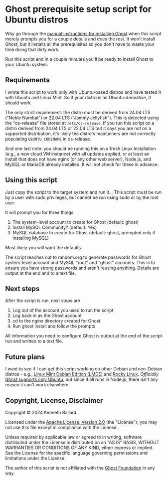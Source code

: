 # Ghost prerequisite setup script for Ubuntu distros

Why go through the [manual instructions for installing Ghost](https://ghost.org/docs/install/ubuntu/) when this script merely prompts you for a couple details and does the rest. It won't install Ghost, but it installs all the prerequisites so you don't have to waste your time doing that dirty work.

Run this script and in a couple minutes you'll be ready to install Ghost to your Ubuntu system.

## Requirements

I wrote this script to work only with Ubuntu-based distros and have tested it with Ubuntu and Linux Mint. So if your distro is an Ubuntu-derivative, it should work.

The only strict requirement: the distro must be derived from 24.04 LTS ("Noble Numbat") or 22.04 LTS ("Jammy Jellyfish"). This is detected using the "os-release" file stored at `/etc/os-release`. If you run this script on a distro derived from 24.04 LTS or 22.04 LTS but it says you are not on a supported distribution, it's likely the distro's maintainers are not correctly populating `UBUNTU_CODENAME` in os-release.

And one last note: you should be running this on a fresh Linux installation (e.g., a new cloud VM instance) with all updates applied, or at least an install that does not have nginx (or any other web server), Node.js, and MySQL or MariaDB already installed. It will not check for these in advance.

## Using this script

Just copy the script to the target system and run it... This script must be run by a user with sudo privileges, but cannot be run using sudo or by the root user.

It will prompt you for three things:

1. The system-level account to create for Ghost (default: ghost)
2. Install MySQL Community? (default: Yes)
3. MySQL database to create for Ghost (default: ghost, prompted only if installing MySQL)

Most likely you will want the defaults.

The script reaches out to random.org to generate passwords for Ghost system-level account and MySQL "root" and "ghost" accounts. This is to ensure you have strong passwords and aren't reusing anything. Details are output at the end and to a text file.

## Next steps

After the script is run, next steps are

1. Log out of the account you used to run the script
2. Log back in as the Ghost account
3. cd to the nginx directory created for Ghost
4. Run ghost install and follow the prompts

All information you need to configure Ghost is output at the end of the script run and written to a text file.

## Future plans

I want to see if I can get this script working on other Debian and non-Debian distros - e.g., [Linux Mint Debian Edition (LMDE)](https://linuxmint.com/download_lmde.php) and [Rocky Linux](https://rockylinux.org/). *Officially* [Ghost supports only Ubuntu](https://ghost.org/docs/hosting/), but since it all runs in Node.js, there isn't any reason it can't work elsewhere.

## Copyright, License, Disclaimer

Copyright &copy; 2024 Kenneth Ballard

Licensed under the [Apache License, Version 2.0](http://www.apache.org/licenses/LICENSE-2.0) (the "License"); you may not use this file except in compliance with the License.

Unless required by applicable law or agreed to in writing, software distributed under the License is distributed on an "AS IS" BASIS, WITHOUT WARRANTIES OR CONDITIONS OF ANY KIND, either express or implied. See the License for the specific language governing permissions and limitations under the License.

The author of this script is not affiliated with the [Ghost Foundation](https://ghost.org/) in any way.
